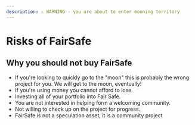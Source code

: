 ```yaml
---
description: ⚠️ WARNING - you are about to enter mooning territory
---
```


# Risks of FairSafe

## Why you should not buy FairSafe

* If you're looking to quickly go to the "moon" this is probably the wrong project for you.  We will get to the moon, eventually! 
* If you're using money you cannot afford to lose.
* Investing all of your portfolio into Fair Safe.
* You are not interested in helping form a welcoming community.
* Not willing to check up on the project for progress.
* FairSafe is not a speculation asset, it is a community project

